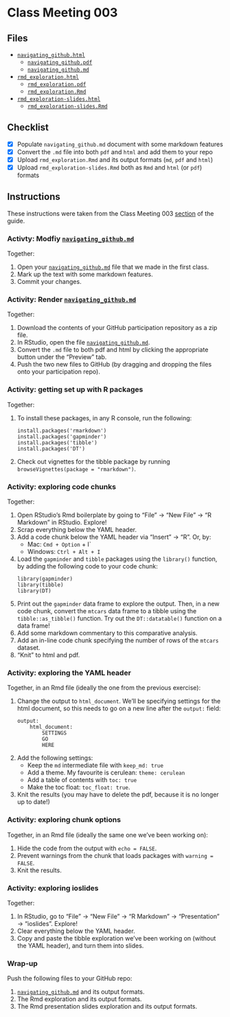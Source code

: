 # Class Meeting 003

## Files
* [`navigating_github.html`](https://dy-lin.github.io/STAT545-participation/cm003/navigating_github.html)
  * [`navigating_github.pdf`](https://dy-lin.github.io/STAT545-participation/cm003/navigating_github.pdf)
  * [`navigating_github.md`](https://github.com/dy-lin/STAT545-participation/blob/master/cm003/navigating_github.md)
* [`rmd_exploration.html`](https://dy-lin.github.io/STAT545-participation/cm003/rmd_exploration.html)
  * [`rmd_exploration.pdf`](https://dy-lin.github.io/STAT545-participation/cm003/rmd_exploration.pdf)
  * [`rmd_exploration.Rmd`](https://github.com/dy-lin/STAT545-participation/blob/master/cm003/rmd_exploration.Rmd)
* [`rmd_exploration-slides.html`](https://dy-lin.github.io/STAT545-participation/cm003/rmd_exploration-slides.html)
  * [`rmd_exploration-slides.Rmd`](https://github.com/dy-lin/STAT545-participation/blob/master/cm003/rmd_exploration-slides.Rmd)

## Checklist
- [x] Populate `navigating_github.md` document with some markdown features
- [x] Convert the `.md` file into both `pdf` and `html` and add them to your repo
- [x] Upload `rmd_exploration.Rmd` and its output formats (`md`, `pdf` and `html`)
- [x] Upload `rmd_exploration-slides.Rmd` both as `Rmd` and `html` (or `pdf`) formats

## Instructions
These instructions were taken from the Class Meeting 003 [section](https://stat545guidebook.netlify.com/authoring.html) of the guide.

### Activty: Modfiy [`navigating_github.md`](https://github.com/dy-lin/STAT545-participation/blob/master/cm001/navigating_github.md)
Together:

1. Open your [`navigating_github.md`](https://github.com/dy-lin/STAT545-participation/blob/master/cm001/navigating_github.md) file that we made in the first class.
1. Mark up the text with some markdown features.
1. Commit your changes.

### Activity: Render [`navigating_github.md`](https://github.com/dy-lin/STAT545-participation/blob/master/cm001/navigating_github.md)
Together:
1. Download the contents of your GitHub participation repository as a zip file.
1. In RStudio, open the file [`navigating_github.md`](https://github.com/dy-lin/STAT545-participation/blob/master/cm001/navigating_github.md).
1. Convert the `.md` file to both pdf and html by clicking the appropriate button under the “Preview” tab.
1. Push the two new files to GitHub (by dragging and dropping the files onto your participation repo).

### Activity: getting set up with R packages

Together:

1. To install these packages, in any R console, run the following:
    ```
    install.packages('rmarkdown')
    install.packages('gapminder')
    install.packages('tibble')
    install.packages('DT')
    ```
1. Check out vignettes for the tibble package by running `browseVignettes(package = "rmarkdown")`.

### Activity: exploring code chunks
Together:
1. Open RStudio’s Rmd boilerplate by going to “File” -> “New File” -> “R Markdown” in RStudio. Explore!
1. Scrap everything below the YAML header.
1. Add a code chunk below the YAML header via “Insert” -> “R”. Or, by:
    * Mac: `Cmd + Option` + I`
    * Windows: `Ctrl + Alt + I`
1. Load the `gapminder` and `tibble` packages using the `library()` function, by adding the following code to your code chunk:
    ```
    library(gapminder)
    library(tibble)
    library(DT)
    ```
1. Print out the `gapminder` data frame to explore the output. Then, in a new code chunk, convert the `mtcars` data frame to a tibble using the `tibble::as_tibble()` function. Try out the `DT::datatable()` function on a data frame!
1. Add some markdown commentary to this comparative analysis.
1. Add an in-line code chunk specifying the number of rows of the `mtcars` dataset.
1. “Knit” to html and pdf.

### Activity: exploring the YAML header

Together, in an Rmd file (ideally the one from the previous exercise):

1. Change the output to `html_document`. We’ll be specifying settings for the html document, so this needs to go on a new line after the `output:` field:
    ```
    output:
        html_document:
            SETTINGS
            GO
            HERE
    ```
1. Add the following settings:
    * Keep the `md` intermediate file with `keep_md: true`
    * Add a theme. My favourite is cerulean: `theme: cerulean`
    * Add a table of contents with `toc: true`
    * Make the toc float: `toc_float: true`.
1. Knit the results (you may have to delete the pdf, because it is no longer up to date!)

### Activity: exploring chunk options

Together, in an Rmd file (ideally the same one we’ve been working on):

1. Hide the code from the output with `echo = FALSE`.
1. Prevent warnings from the chunk that loads packages with `warning = FALSE`.
1. Knit the results.

### Activity: exploring ioslides 
Together:
1. In RStudio, go to “File” -> “New File” -> “R Markdown” -> “Presentation” -> “ioslides”. Explore!
1. Clear everything below the YAML header.
1. Copy and paste the tibble exploration we’ve been working on (without the YAML header), and turn them into slides.

### Wrap-up

Push the following files to your GitHub repo:
1. [`navigating_github.md`](https://github.com/dy-lin/STAT545-participation/blob/master/cm001/navigating_github.md) and its output formats.
1. The Rmd exploration and its output formats.
1. The Rmd presentation slides exploration and its output formats.
